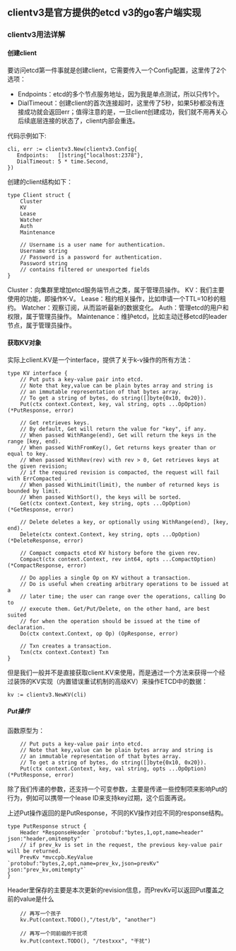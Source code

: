 ## clientv3是官方提供的etcd v3的go客户端实现

### clientv3用法详解

#### 创建client
要访问etcd第一件事就是创建client，它需要传入一个Config配置，这里传了2个选项：
* Endpoints：etcd的多个节点服务地址，因为我是单点测试，所以只传1个。
* DialTimeout：创建client的首次连接超时，这里传了5秒，如果5秒都没有连接成功就会返回err；值得注意的是，一旦client创建成功，我们就不用再关心后续底层连接的状态了，client内部会重连。

代码示例如下:
```
cli, err := clientv3.New(clientv3.Config{
   Endpoints:   []string{"localhost:2378"},
   DialTimeout: 5 * time.Second,
})
```
创建的client结构如下：
```
type Client struct {
    Cluster
    KV
    Lease
    Watcher
    Auth
    Maintenance

    // Username is a user name for authentication.
    Username string
    // Password is a password for authentication.
    Password string
    // contains filtered or unexported fields
}
```
Cluster：向集群里增加etcd服务端节点之类，属于管理员操作。
KV：我们主要使用的功能，即操作K-V。
Lease：租约相关操作，比如申请一个TTL=10秒的租约。
Watcher：观察订阅，从而监听最新的数据变化。
Auth：管理etcd的用户和权限，属于管理员操作。
Maintenance：维护etcd，比如主动迁移etcd的leader节点，属于管理员操作。
#### 获取KV对象
实际上client.KV是一个interface，提供了关于k-v操作的所有方法：
```
type KV interface {
	// Put puts a key-value pair into etcd.
	// Note that key,value can be plain bytes array and string is
	// an immutable representation of that bytes array.
	// To get a string of bytes, do string([]byte{0x10, 0x20}).
	Put(ctx context.Context, key, val string, opts ...OpOption) (*PutResponse, error)

	// Get retrieves keys.
	// By default, Get will return the value for "key", if any.
	// When passed WithRange(end), Get will return the keys in the range [key, end).
	// When passed WithFromKey(), Get returns keys greater than or equal to key.
	// When passed WithRev(rev) with rev > 0, Get retrieves keys at the given revision;
	// if the required revision is compacted, the request will fail with ErrCompacted .
	// When passed WithLimit(limit), the number of returned keys is bounded by limit.
	// When passed WithSort(), the keys will be sorted.
	Get(ctx context.Context, key string, opts ...OpOption) (*GetResponse, error)

	// Delete deletes a key, or optionally using WithRange(end), [key, end).
	Delete(ctx context.Context, key string, opts ...OpOption) (*DeleteResponse, error)

	// Compact compacts etcd KV history before the given rev.
	Compact(ctx context.Context, rev int64, opts ...CompactOption) (*CompactResponse, error)

	// Do applies a single Op on KV without a transaction.
	// Do is useful when creating arbitrary operations to be issued at a
	// later time; the user can range over the operations, calling Do to
	// execute them. Get/Put/Delete, on the other hand, are best suited
	// for when the operation should be issued at the time of declaration.
	Do(ctx context.Context, op Op) (OpResponse, error)

	// Txn creates a transaction.
	Txn(ctx context.Context) Txn
}
```
但是我们一般并不是直接获取client.KV来使用，而是通过一个方法来获得一个经过装饰的KV实现（内置错误重试机制的高级KV）来操作ETCD中的数据：
```
kv := clientv3.NewKV(cli)
```
##### Put操作
函数原型为：
```
	// Put puts a key-value pair into etcd.
	// Note that key,value can be plain bytes array and string is
	// an immutable representation of that bytes array.
	// To get a string of bytes, do string([]byte{0x10, 0x20}).
	Put(ctx context.Context, key, val string, opts ...OpOption) (*PutResponse, error)
```
除了我们传递的参数，还支持一个可变参数，主要是传递一些控制项来影响Put的行为，例如可以携带一个lease ID来支持key过期，这个后面再说。

上述Put操作返回的是PutResponse，不同的KV操作对应不同的response结构。
```
type PutResponse struct {
	Header *ResponseHeader `protobuf:"bytes,1,opt,name=header" json:"header,omitempty"`
	// if prev_kv is set in the request, the previous key-value pair will be returned.
	PrevKv *mvccpb.KeyValue `protobuf:"bytes,2,opt,name=prev_kv,json=prevKv" json:"prev_kv,omitempty"`
}
```
Header里保存的主要是本次更新的revision信息，而PrevKv可以返回Put覆盖之前的value是什么
```
	// 再写一个孩子
	kv.Put(context.TODO(),"/test/b", "another")

	// 再写一个同前缀的干扰项
	kv.Put(context.TODO(), "/testxxx", "干扰")
```


